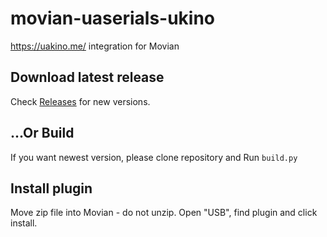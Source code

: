 # movian-uaserials-ukino

https://uakino.me/ integration for Movian

## Download latest release

Check [Releases](https://github.com/eclipse7723/movian-plugin-uakino/releases) for new versions. 

## ...Or Build

If you want newest version, please clone repository and Run `build.py`

## Install plugin

Move zip file into Movian - do not unzip. Open "USB", find plugin and click install.